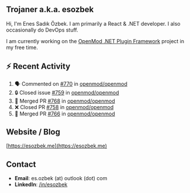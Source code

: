##  Trojaner a.k.a. esozbek
Hi, I'm Enes Sadık Özbek. I am primarily a React & .NET developer. I also occasionally do DevOps stuff.

I am currently working on the [OpenMod .NET Plugin Framework](https://github.com/openmod/openmod) project in my free time. 

## :zap: Recent Activity

<!--START_SECTION:activity-->
1. 🗣 Commented on [#770](https://github.com/openmod/openmod/issues/770#issuecomment-1771626416) in [openmod/openmod](https://github.com/openmod/openmod)
2. 🔒 Closed issue [#759](https://github.com/openmod/openmod/issues/759) in [openmod/openmod](https://github.com/openmod/openmod)
3. 🎉 Merged PR [#768](https://github.com/openmod/openmod/pull/768) in [openmod/openmod](https://github.com/openmod/openmod)
4. ❌ Closed PR [#758](https://github.com/openmod/openmod/pull/758) in [openmod/openmod](https://github.com/openmod/openmod)
5. 🎉 Merged PR [#766](https://github.com/openmod/openmod/pull/766) in [openmod/openmod](https://github.com/openmod/openmod)
<!--END_SECTION:activity-->

## Website / Blog
[https://esozbek.me](https://esozbek.me)

## Contact
- **Email**: es.ozbek (at) outlook (dot) com
- **LinkedIn**: [/in/esozbek](https://linkedin.com/in/esozbek)
